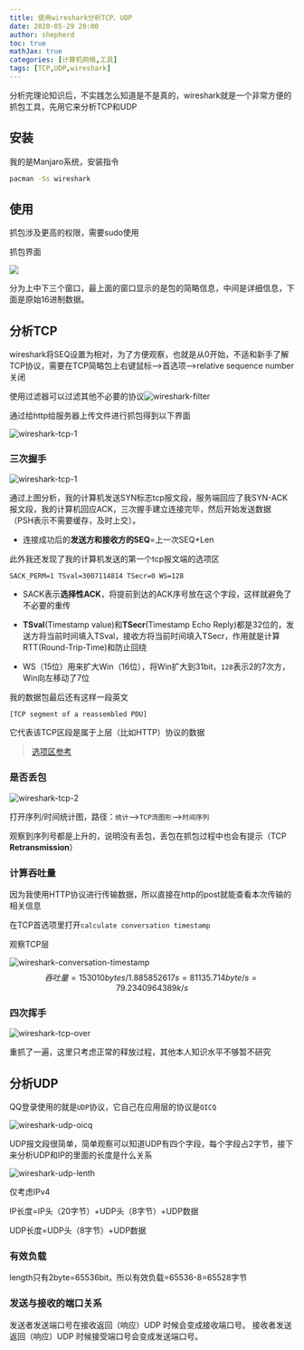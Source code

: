 ```yaml
---
title: 使用wireshark分析TCP、UDP
date: 2020-05-29 20:00
author: shepherd
toc: true
mathJax: true
categories: [计算机网络,工具]
tags: [TCP,UDP,wireshark]
---
```


 分析完理论知识后，不实践怎么知道是不是真的，wireshark就是一个非常方便的抓包工具，先用它来分析TCP和UDP

<!-- more -->

## 安装

我的是Manjaro系统，安装指令

```bash
pacman -Ss wireshark
```

## 使用

抓包涉及更高的权限，需要sudo使用

抓包界面

![](https://cdn.jsdelivr.net/gh/shepherdev/blog_image/article/2020/wireshark-gui.png)

分为上中下三个窗口，最上面的窗口显示的是包的简略信息，中间是详细信息，下面是原始16进制数据。

## 分析TCP

wireshark将SEQ设置为相对，为了方便观察，也就是从0开始，不适和新手了解TCP协议，需要在TCP简略包上右键鼠标-->首选项-->relative sequence number关闭

使用过滤器可以过滤其他不必要的协议![wireshark-filter](https://cdn.jsdelivr.net/gh/shepherdev/blog_image/article/2020/wireshark-filter.png)

通过给http给服务器上传文件进行抓包得到以下界面

![wireshark-tcp-1](https://cdn.jsdelivr.net/gh/shepherdev/blog_image/article/2020/wireshark-tcp.png)

### 三次握手

![wireshark-tcp-1](https://cdn.jsdelivr.net/gh/shepherdev/blog_image/article/2020/wireshark-tcp-1.png)

通过上图分析，我的计算机发送SYN标志tcp报文段，服务端回应了我SYN-ACK报文段，我的计算机回应ACK，三次握手建立连接完毕，然后开始发送数据（PSH表示不需要缓存，及时上交）。

- 连接成功后的**发送方和接收方的SEQ**=上一次SEQ+Len

此外我还发现了我的计算机发送的第一个tcp报文端的选项区

`SACK_PERM=1 TSval=3007114814 TSecr=0 WS=128`

- SACK表示**选择性ACK**，将提前到达的ACK序号放在这个字段，这样就避免了不必要的重传
- **TSval**(Timestamp value)和**TSecr**(Timestamp Echo Reply)都是32位的，发送方将当前时间填入TSval，接收方将当前时间填入TSecr，作用就是计算RTT(Round-Trip-Time)和防止回绕

- WS（15位）用来扩大Win（16位），将Win扩大到31bit，`128`表示2的7次方，Win向左移动了7位

我的数据包最后还有这样一段英文

```t
[TCP segment of a reassembled PDU]
```

它代表该TCP区段是属于上层（比如HTTP）协议的数据

> [选项区参考](https://luoguochun.cn/post/2016-09-23-tcp-fuck/#%E5%B0%8F%E7%BB%93)

### 是否丢包

![wireshark-tcp-2](https://cdn.jsdelivr.net/gh/shepherdev/blog_image/article/2020/wireshark-tcp-2.png)

打开序列/时间统计图，路径：`统计`-->`TCP流图形`-->`时间序列`

观察到序列号都是上升的，说明没有丢包，丢包在抓包过程中也会有提示（TCP **Retransmission**）

### 计算吞吐量

因为我使用HTTP协议进行传输数据，所以直接在http的post就能查看本次传输的相关信息

在TCP首选项里打开`calculate conversation timestamp`

观察TCP层

![wireshark-conversation-timestamp](https://cdn.jsdelivr.net/gh/shepherdev/blog_image/article/2020/wireshark-conversation-timestamp.png)
$$
吞吐量=153010bytes/1.885852617s=81135.714byte/s=79.2340964389k/s
$$

### 四次挥手

![wireshark-tcp-over](https://cdn.jsdelivr.net/gh/shepherdev/blog_image/article/2020/wireshark-tcp-over.png)

重抓了一遍，这里只考虑正常的释放过程，其他本人知识水平不够暂不研究

## 分析UDP

QQ登录使用的就是`UDP`协议，它自己在应用层的协议是`OICQ`

![wireshark-udp-oicq](https://cdn.jsdelivr.net/gh/shepherdev/blog_image/article/2020/wireshark-udp-oicq.png)

UDP报文段很简单，简单观察可以知道UDP有四个字段，每个字段占2字节，接下来分析UDP和IP的里面的长度是什么关系

![wireshark-udp-lenth](https://cdn.jsdelivr.net/gh/shepherdev/blog_image/article/2020/wireshark-udp-lenth.png)

仅考虑IPv4

IP长度=IP头（20字节）+UDP头（8字节）+UDP数据

UDP长度=UDP头（8字节）+UDP数据

### 有效负载

length只有2byte=65536bit，所以有效负载=65536-8=65528字节

### 发送与接收的端口关系

发送者发送端口号在接收返回（响应）UDP 时候会变成接收端口号。
接收者发送返回（响应）UDP 时候接受端口号会变成发送端口号。